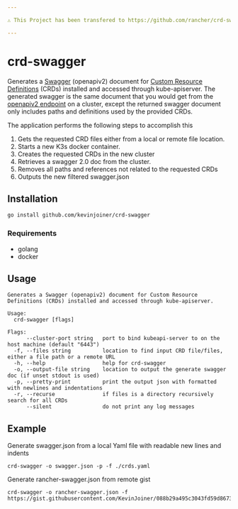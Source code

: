 ```yaml
---

⚠️ This Project has been transfered to https://github.com/rancher/crd-swagger

---
```


# crd-swagger
Generates a [Swagger](https://swagger.io/docs/) (openapiv2) document for [Custom Resource Definitions](https://kubernetes.io/docs/tasks/extend-kubernetes/custom-resources/custom-resource-definitions/) (CRDs) installed and accessed through kube-apiserver.
The generated swagger is the same document that you would get from the [openapiv2 endpoint](https://kubernetes.io/docs/concepts/overview/kubernetes-api/#openapi-v2) on a cluster, except the returned swagger document only includes paths and definitions used by the provided CRDs.

The application performs the following steps to accomplish this
1. Gets the requested CRD files either from a local or remote file location.
2. Starts a new K3s docker container.
3. Creates the requested CRDs in the new cluster
4. Retrieves a swagger 2.0 doc from the cluster.
5. Removes all paths and references not related to the requested CRDs
6. Outputs the new filtered swagger.json

## Installation
``` bash
go install github.com/kevinjoiner/crd-swagger
```

### Requirements
- golang
- docker

## Usage
```
Generates a Swagger (openapiv2) document for Custom Resource Definitions (CRDs) installed and accessed through kube-apiserver.

Usage:
  crd-swagger [flags]

Flags:
      --cluster-port string   port to bind kubeapi-server to on the host machine (default "6443")
  -f, --files string          location to find input CRD file/files, either a file path or a remote URL
  -h, --help                  help for crd-swagger
  -o, --output-file string    location to output the generate swagger doc (if unset stdout is used)
  -p, --pretty-print          print the output json with formatted with newlines and indentations
  -r, --recurse               if files is a directory recursively search for all CRDs
      --silent                do not print any log messages
  ```
## Example
Generate swagger.json from a local Yaml file with readable new lines and indents
```
crd-swagger -o swagger.json -p -f ./crds.yaml
```
Generate rancher-swagger.json from remote gist
```
crd-swagger -o rancher-swagger.json -f https://gist.githubusercontent.com/KevinJoiner/088b29a495c3043fd59d8673ef6c7c05/raw
```
